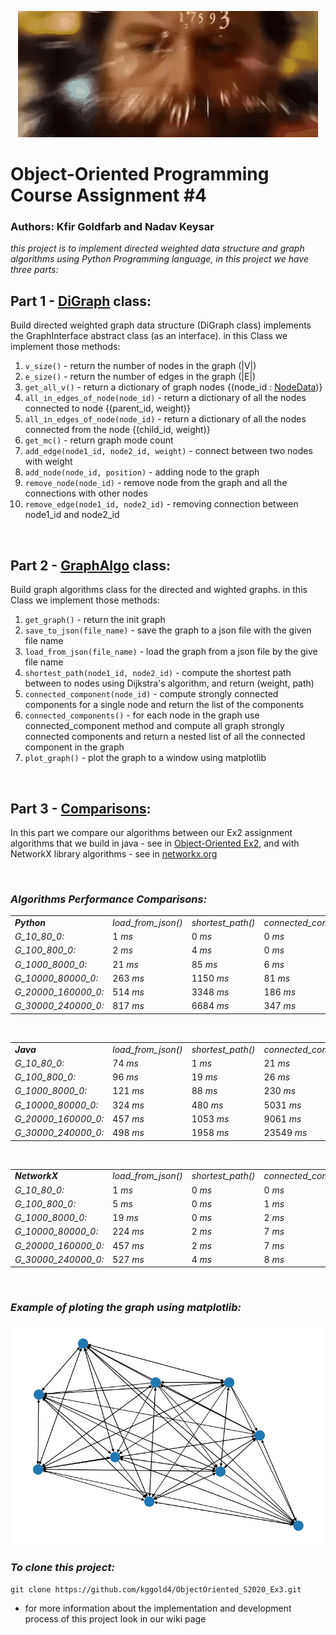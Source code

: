 <div align="center">

![calculating](https://github.com/kggold4/ObjectOriented_S2020_Ex3/blob/main/images/giphy.gif)

</div>

# Object-Oriented Programming Course Assignment #4
### Authors: Kfir Goldfarb and Nadav Keysar
<i>
this project is to implement directed weighted data structure and graph algorithms using Python Programming language, in this project we have three parts:
</i>

<br>

## Part 1 - <a href="https://github.com/kggold4/ObjectOriented_S2020_Ex3/wiki/DiGraph">DiGraph</a> class:
Build directed weighted graph data structure (DiGraph class) implements the GraphInterface abstract class (as an interface).
in this Class we implement those methods:

1. ``v_size()`` - return the number of nodes in the graph (|V|)
2. ``e_size()`` - return the number of edges in the graph (|E|)
3. ``get_all_v()`` - return a dictionary of graph nodes {(node_id : <a href="https://github.com/kggold4/ObjectOriented_S2020_Ex3/wiki/NodeData">NodeData</a>)}
4. ``all_in_edges_of_node(node_id)`` - return a dictionary of all the nodes connected to node {(parent_id, weight)}
5. ``all_in_edges_of_node(node_id)`` - return a dictionary of all the nodes connected from the node {(child_id, weight)}
6. ``get_mc()`` - return graph mode count
7. ``add_edge(node1_id, node2_id, weight)`` - connect between two nodes with weight
8. ``add_node(node_id, position)`` - adding node to the graph
9. ``remove_node(node_id)`` - remove node from the graph and all the connections with other nodes
10. ``remove_edge(node1_id, node2_id)`` - removing connection between node1_id and node2_id

<br>

## Part 2 - <a href="https://github.com/kggold4/ObjectOriented_S2020_Ex3/wiki/GraphAlgo">GraphAlgo</a> class:
Build graph algorithms class for the directed and wighted graphs.
in this Class we implement those methods:

1. ``get_graph()`` - return the init graph
2. ``save_to_json(file_name)`` - save the graph to a json file with the given file name
3. ``load_from_json(file_name)`` - load the graph from a json file by the give file name
4. ``shortest_path(node1_id, node2_id)`` - compute the shortest path between to nodes using Dijkstra's algorithm, and return (weight, path)
5. ``connected_component(node_id)`` - compute strongly connected components for a single node and return the list of the components
6. ``connected_components()`` - for each node in the graph use connected_component method and compute all graph strongly connected components and return a nested list of all the connected component in the graph 
7. ``plot_graph()`` - plot the graph to a window using matplotlib

<br>

## Part 3 - <a href="https://github.com/kggold4/ObjectOriented_S2020_Ex3/wiki/Comparisons">Comparisons</a>:
In this part we compare our algorithms between our Ex2 assignment algorithms that we build in java - see in <a href="https://github.com/kggold4/ObjectOriented_S2020_Ex2.git">Object-Oriented Ex2</a>,
and with NetworkX library algorithms - see in <a href="https://networkx.org/">networkx.org</a>

<br>

### <i>Algorithms Performance Comparisons:</i>

<table>
    <tr>
        <td><strong><i>Python</i></strong></td>
        <td><i>load_from_json()</i></td>
        <td><i>shortest_path()</i></td>
        <td><i>connected_component()</i></td>
        <td><i>connected_components()</i></td>
    </tr>
    <tr>
        <td><i>G_10_80_0:</i></td>
        <td>1 <i>ms</i></td>
        <td>0 <i>ms</i></td>
        <td>0 <i>ms</i></td>
        <td>0 <i>ms</i></td>
    </tr>
    <tr>
        <td><i>G_100_800_0:</i></td>
        <td>2 <i>ms</i></td>
        <td>4 <i>ms</i></td>
        <td>0 <i>ms</i></td>
        <td>1 <i>ms</i></td>
    </tr>
    <tr>
        <td><i>G_1000_8000_0:</i></td>
        <td>21 <i>ms</i></td>
        <td>85 <i>ms</i></td>
        <td>6 <i>ms</i></td>
        <td>6 <i>ms</i></td>
    </tr>
    <tr>
        <td><i>G_10000_80000_0:</i></td>
        <td>263 <i>ms</i></td>
        <td>1150 <i>ms</i></td>
        <td>81 <i>ms</i></td>
        <td>593 <i>ms</i></td>
    </tr>
    <tr>
        <td><i>G_20000_160000_0:</i></td>
        <td>514 <i>ms</i></td>
        <td>3348 <i>ms</i></td>
        <td>186 <i>ms</i></td>
        <td>1814 <i>ms</i></td>
    </tr>
    <tr>
        <td><i>G_30000_240000_0:</i></td>
        <td>817 <i>ms</i></td>
        <td>6684 <i>ms</i></td>
        <td>347 <i>ms</i></td>
        <td>5536 <i>ms</i></td>
    </tr>
</table>

<br>

<table>
    <tr>
        <td><strong><i>Java</i></strong></td>
        <td><i>load_from_json()</i></td>
        <td><i>shortest_path()</i></td>
        <td><i>connected_component()</i></td>
        <td><i>connected_components()</i></td>
    </tr>
    <tr>
        <td><i>G_10_80_0:</i></td>
        <td>74 <i>ms</i></td>
        <td>1 <i>ms</i></td>
        <td>21 <i>ms</i></td>
        <td>18 <i>ms</i></td>
    </tr>
    <tr>
        <td><i>G_100_800_0:</i></td>
        <td>96 <i>ms</i></td>
        <td>19 <i>ms</i></td>
        <td>26 <i>ms</i></td>
        <td>25 <i>ms</i></td>
    </tr>
    <tr>
        <td><i>G_1000_8000_0:</i></td>
        <td>121 <i>ms</i></td>
        <td>88 <i>ms</i></td>
        <td>230 <i>ms</i></td>
        <td>501 <i>ms</i></td>
    </tr>
    <tr>
        <td><i>G_10000_80000_0:</i></td>
        <td>324 <i>ms</i></td>
        <td>480 <i>ms</i></td>
        <td>5031 <i>ms</i></td>
        <td>3110 <i>ms</i></td>
    </tr>
    <tr>
        <td><i>G_20000_160000_0:</i></td>
        <td>457 <i>ms</i></td>
        <td>1053 <i>ms</i></td>
        <td>9061 <i>ms</i></td>
        <td>11663 <i>ms</i></td>
    </tr>
    <tr>
        <td><i>G_30000_240000_0:</i></td>
        <td>498 <i>ms</i></td>
        <td>1958 <i>ms</i></td>
        <td>23549 <i>ms</i></td>
        <td>35028 <i>ms</i></td>
    </tr>
</table>

<br>

<table>
    <tr>
        <td><strong><i>NetworkX</i></strong></td>
        <td><i>load_from_json()</i></td>
        <td><i>shortest_path()</i></td>
        <td><i>connected_component()</i></td>
        <td><i>connected_components()</i></td>
    </tr>
    <tr>
        <td><i>G_10_80_0:</i></td>
        <td>1 <i>ms</i></td>
        <td>0 <i>ms</i></td>
        <td>0 <i>ms</i></td>
        <td>0 <i>ms</i></td>
    </tr>
    <tr>
        <td><i>G_100_800_0:</i></td>
        <td>5 <i>ms</i></td>
        <td>0 <i>ms</i></td>
        <td>1 <i>ms</i></td>
        <td>0 <i>ms</i></td>
    </tr>
    <tr>
        <td><i>G_1000_8000_0:</i></td>
        <td>19 <i>ms</i></td>
        <td>0 <i>ms</i></td>
        <td>2 <i>ms</i></td>
        <td>0 <i>ms</i></td>
    </tr>
    <tr>
        <td><i>G_10000_80000_0:</i></td>
        <td>224 <i>ms</i></td>
        <td>2 <i>ms</i></td>
        <td>7 <i>ms</i></td>
        <td>2 <i>ms</i></td>
    </tr>
    <tr>
        <td><i>G_20000_160000_0:</i></td>
        <td>457 <i>ms</i></td>
        <td>2 <i>ms</i></td>
        <td>7 <i>ms</i></td>
        <td>0 <i>ms</i></td>
    </tr>
    <tr>
        <td><i>G_30000_240000_0:</i></td>
        <td>527 <i>ms</i></td>
        <td>4 <i>ms</i></td>
        <td>8 <i>ms</i></td>
        <td>3 <i>ms</i></td>
    </tr>
</table>

<br>

### <i>Example of ploting the graph using matplotlib:</i>
<img src="https://github.com/kggold4/ObjectOriented_S2020_Ex3/blob/main/images/Figure_1.png">

<br>

### <i>To clone this project:</i>
```
git clone https://github.com/kggold4/ObjectOriented_S2020_Ex3.git
```

* for more information about the implementation and development process of this project look in our wiki page